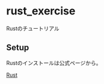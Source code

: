 # rust_exercise

Rustのチュートリアル

## Setup

Rustのインストールは公式ページから。

[Rust](https://www.rust-lang.org/ja-JP/documentation.html)
